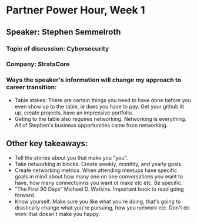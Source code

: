 # Partner Power Hour, Week 1

## Speaker: Stephen Semmelroth

### Topic of discussion: Cybersecurity

### Company: StrataCore

### Ways the speaker's information will change my approach to career transition:
- Table stakes: There are certain things you need to have done before you even show up to the table, ie dues you have to pay. Get your github lit up, create projects, have an impressive portfolio.
- Geting to the table also requires networking. Networking is everything. All of Stephen's business opportunities came from networking.

## Other key takeaways:
- Tell the stories about you that make you "you".
- Take networking in blocks. Create weekly, monthly, and yearly goals.
- Create networking metrics. When attending meetups have specific goals in mind about how many one on one conversations you want to have, how many connectoinns you want ot make etc etc. Be specific.
- "The First 90 Days" Michael D. Watkins. Important book to read going forward.
- Know yourself. Make sure you like what you're doing, that's going to drastically change what you're pursuing, how you network etc. Don't do work that doesn't make you happy.